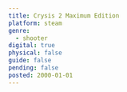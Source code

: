 ```yaml
---
title: Crysis 2 Maximum Edition
platform: steam
genre:
  - shooter
digital: true
physical: false
guide: false
pending: false
posted: 2000-01-01
---
```

